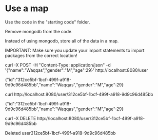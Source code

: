 # Use a map

Use the code in the "starting code" folder.

Remove mongodb from the code.

Instead of using mongodb, store all of the data in a map.

IMPORTANT:
Make sure you update your import statements to import packages from the correct location!

curl -X POST -H "Content-Type: application/json" -d '{"name":"Waqqas","gender":"M","age":29}' http://localhost:8080/user

{"id":"312ce5bf-1bcf-499f-a918-9d9c96d485bb","name":"Waqqas","gender":"M","age":29}

curl http://localhost:8080/user/312ce5bf-1bcf-499f-a918-9d9c96d485bb

{"id":"312ce5bf-1bcf-499f-a918-9d9c96d485bb","name":"Waqqas","gender":"M","age":29}

curl -X DELETE http://localhost:8080/user/312ce5bf-1bcf-499f-a918-9d9c96d485bb

Deleted user312ce5bf-1bcf-499f-a918-9d9c96d485bb
